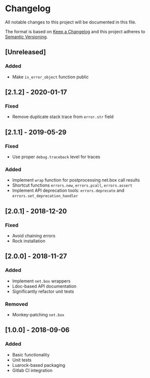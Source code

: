 # Changelog
All notable changes to this project will be documented in this file.

The format is based on [Keep a Changelog](http://keepachangelog.com/en/1.0.0/)
and this project adheres to [Semantic Versioning](http://semver.org/spec/v2.0.0.html).

## [Unreleased]

### Added

- Make `is_error_object` function public

## [2.1.2] - 2020-01-17

### Fixed

- Remove duplicate stack trace from `error.str` field

## [2.1.1] - 2019-05-29

### Fixed

- Use proper `debug.traceback` level for traces

### Added

- Implement `wrap` function for postprocessing net.box call results
- Shortcut functions `errors.new`, `errors.pcall`, `errors.assert`
- Implement API deprecation tools: `errors.deprecate` and `errors.set_deprecation_handler`

## [2.0.1] - 2018-12-20
### Fixed

- Avoid chaining errors
- Rock installation

## [2.0.0] - 2018-11-27
### Added

- Implement `net.box` wrappers
- Ldoc-based API documentation
- Significantly refactor unit tests

### Removed

- Monkey-patching `net.box`

## [1.0.0] - 2018-09-06
### Added

- Basic functionality
- Unit tests
- Luarock-based packaging
- Gitlab CI integration
